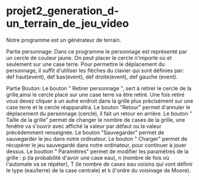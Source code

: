 # projet2_generation_d-un_terrain_de_jeu_video
Notre programme est un générateur de terrain.

Partie personnage:
Dans ce programme le personnage est représenté par un cercle de couleur jaune. On peut placer le cercle n'importe où et seulement sur une case terre.
Pour permettre le déplacement du personnage, il suffit d'utiliser les flèches du clavier qui sont définies par: def haut(event), def bas(event), def droite(event), def gauche (event).

Partie Bouton:
Le bouton " Retirer personnage ", sert à retirer le cercle de la grille,ainsi le cercle placé sur une case terre va être retiré. Une fois retiré vous devez cliquer à un autre endroit dans la grille plus précisément sur une case terre et le cercle réapparaîtra. 
Le bouton "Retour" permet d'annuler le déplacement du personnage (cercle), il fait un retour en arrière.
Le bouton " Taille de la grille" permet de changer le nombre de cases de la grille,  une fenêtre va s'ouvrir avec affiché la valeur par défaut ou la valeur précédemment renseignée.
Le bouton "Sauvegarder" permet de sauvegarder le jeu dans notre ordinateur.
Le bouton " Charger" permet de récupérer le jeu sauvegardé dans notre ordinateur, pour continuer à jouer dessus.
Le boutton " Paramètres" permet de modifier les paramètres de la grille : p (la probabilité d'avoir une case eau), n (nombre de fois où l'automate va se répéter), T (le nombre de cases eau voisins qui vont définir le type (eau/terre) de la case centrale) et k (l'ordre du voisinage de Moore).
